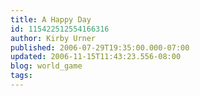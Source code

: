 ```yaml
---
title: A Happy Day
id: 115422512554166316
author: Kirby Urner
published: 2006-07-29T19:35:00.000-07:00
updated: 2006-11-15T11:43:23.556-08:00
blog: world_game
tags: 
---
```


